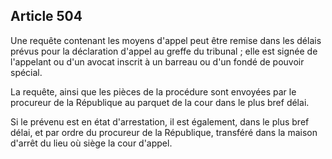 Article 504
----
Une requête contenant les moyens d'appel peut être remise dans les délais prévus
pour la déclaration d'appel au greffe du tribunal ; elle est signée de
l'appelant ou d'un avocat inscrit à un barreau ou d'un fondé de pouvoir spécial.

La requête, ainsi que les pièces de la procédure sont envoyées par le procureur
de la République au parquet de la cour dans le plus bref délai.

Si le prévenu est en état d'arrestation, il est également, dans le plus bref
délai, et par ordre du procureur de la République, transféré dans la maison
d'arrêt du lieu où siège la cour d'appel.
